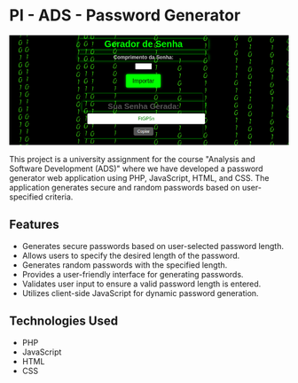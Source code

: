 # PI - ADS - Password Generator

![Password Generator Screenshot](password-generator-img.png)

This project is a university assignment for the course "Analysis and Software Development (ADS)" where we have developed a password generator web application using PHP, JavaScript, HTML, and CSS. The application generates secure and random passwords based on user-specified criteria.

## Features

- Generates secure passwords based on user-selected password length.
- Allows users to specify the desired length of the password.
- Generates random passwords with the specified length.
- Provides a user-friendly interface for generating passwords.
- Validates user input to ensure a valid password length is entered.
- Utilizes client-side JavaScript for dynamic password generation.

## Technologies Used

- PHP
- JavaScript
- HTML
- CSS
